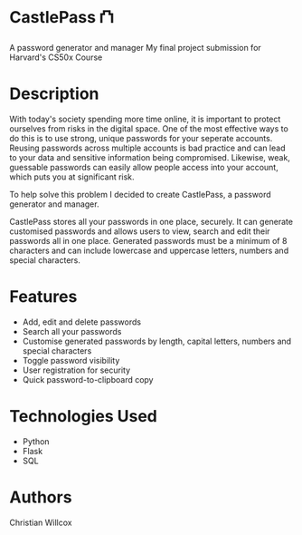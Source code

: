 # CastlePass ⛫
A password generator and manager
My final project submission for Harvard's CS50x Course

# Description
With today's society spending more time online, it is important to protect ourselves from risks in the digital space. One of the most effective ways to do this is to use strong, unique passwords for your seperate accounts. Reusing passwords across multiple accounts is bad practice and can lead to your data and sensitive information being compromised. Likewise, weak, guessable passwords can easily allow people access into your account, which puts you at significant risk.

To help solve this problem I decided to create CastlePass, a password generator and manager.

CastlePass stores all your passwords in one place, securely. It can generate customised passwords and allows users to view, search and edit their passwords all in one place. Generated passwords must be a minimum of 8 characters and can include lowercase and uppercase letters, numbers and special characters.

# Features
- Add, edit and delete passwords
- Search all your passwords
- Customise generated passwords by length, capital letters, numbers and special characters
- Toggle password visibility
- User registration for security
- Quick password-to-clipboard copy

# Technologies Used
- Python
- Flask
- SQL

# Authors
Christian Willcox
